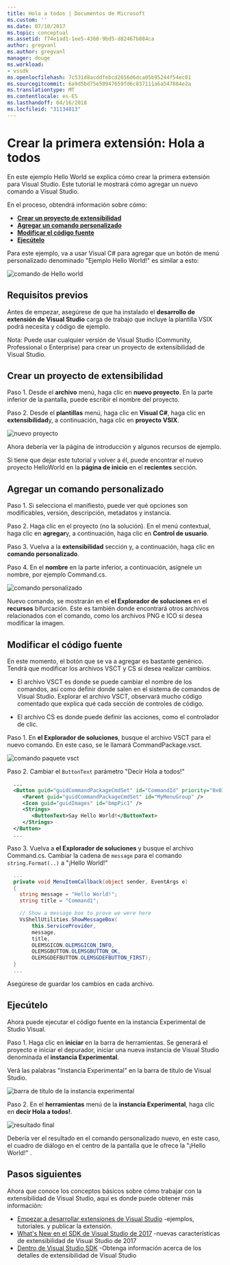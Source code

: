 ```yaml
---
title: Hola a todos | Documentos de Microsoft
ms.custom: ''
ms.date: 07/10/2017
ms.topic: conceptual
ms.assetid: f74e1ad1-1ee5-4360-9bd5-d82467b884ca
author: gregvanl
ms.author: gregvanl
manager: douge
ms.workload:
- vssdk
ms.openlocfilehash: 7c531d8acddfebcd2656d6dca05b95244f54ec01
ms.sourcegitcommit: 6a9d5bd75e50947659fd6c837111a6a547884e2a
ms.translationtype: MT
ms.contentlocale: es-ES
ms.lasthandoff: 04/16/2018
ms.locfileid: "31134813"
---
```

# <a name="creating-your-first-extension-hello-world"></a>Crear la primera extensión: Hola a todos

En este ejemplo Hello World se explica cómo crear la primera extensión para Visual Studio. Este tutorial le mostrará cómo agregar un nuevo comando a Visual Studio.

En el proceso, obtendrá información sobre cómo:

* **[Crear un proyecto de extensibilidad](#create-an-extensibility-project)**
* **[Agregar un comando personalizado](#add-a-custom-command)**
* **[Modificar el código fuente](#modify-the-source-code)**
* **[Ejecútelo](#run-it)**

Para este ejemplo, va a usar Visual C# para agregar que un botón de menú personalizado denominado "Ejemplo Hello World!" es similar a esto:

![comando de Hello world](media/hello-world-say-hello-world.png)

## <a name="prerequisites"></a>Requisitos previos

Antes de empezar, asegúrese de que ha instalado el **desarrollo de extensión de Visual Studio** carga de trabajo que incluye la plantilla VSIX podrá necesita y código de ejemplo.

Nota: Puede usar cualquier versión de Visual Studio (Community, Professional o Enterprise) para crear un proyecto de extensibilidad de Visual Studio.

## <a name="create-an-extensibility-project"></a>Crear un proyecto de extensibilidad

Paso 1. Desde el **archivo** menú, haga clic en **nuevo proyecto**. En la parte inferior de la pantalla, puede escribir el nombre del proyecto.

Paso 2. Desde el **plantillas** menú, haga clic en **Visual C#**, haga clic en **extensibilidad**y, a continuación, haga clic en **proyecto VSIX**.

![nuevo proyecto](media/hello-world-new-project.png)

Ahora debería ver la página de introducción y algunos recursos de ejemplo.

Si tiene que dejar este tutorial y volver a él, puede encontrar el nuevo proyecto HelloWorld en la **página de inicio** en el **recientes** sección.

## <a name="add-a-custom-command"></a>Agregar un comando personalizado

Paso 1. Si selecciona el manifiesto, puede ver qué opciones son modificables, versión, descripción, metadatos y instancia.

Paso 2. Haga clic en el proyecto (no la solución). En el menú contextual, haga clic en **agregar**y, a continuación, haga clic en **Control de usuario**.

Paso 3. Vuelva a la **extensibilidad** sección y, a continuación, haga clic en **comando personalizado**.

Paso 4. En el **nombre** en la parte inferior, a continuación, asígnele un nombre, por ejemplo Command.cs.

![comando personalizado](media/hello-world-custom-command.png)

Nuevo comando, se mostrarán en el **el Explorador de soluciones** en el **recursos** bifurcación. Este es también donde encontrará otros archivos relacionados con el comando, como los archivos PNG e ICO si desea modificar la imagen.

## <a name="modify-the-source-code"></a>Modificar el código fuente

En este momento, el botón que se va a agregar es bastante genérico. Tendrá que modificar los archivos VSCT y CS si desea realizar cambios.

* El archivo VSCT es donde se puede cambiar el nombre de los comandos, así como definir donde salen en el sistema de comandos de Visual Studio. Explorar el archivo VSCT, observará mucho código comentado que explica qué cada sección de controles de código.

* El archivo CS es donde puede definir las acciones, como el controlador de clic.

Paso 1. En **el Explorador de soluciones**, busque el archivo VSCT para el nuevo comando. En este caso, se le llamará CommandPackage.vsct.

![comando paquete vsct](media/hello-world-command-package-vsct.png)

Paso 2. Cambiar el `ButtonText` parámetro "Decir Hola a todos!"

```xml
  ...
  <Button guid="guidCommandPackageCmdSet" id="CommandId" priority="0x0100" type="Button">
     <Parent guid="guidCommandPackageCmdSet" id="MyMenuGroup" />
     <Icon guid="guidImages" id="bmpPic1" />
     <Strings>
        <ButtonText>Say Hello World!</ButtonText>
     </Strings>
  </Button>
  ...
```

Paso 3. Vuelva a **el Explorador de soluciones** y busque el archivo Command.cs. Cambiar la cadena de `message` para el comando `string.Format(..)` a "¡Hello World!"

```csharp
  ...
  private void MenuItemCallback(object sender, EventArgs e)
  {
    string message = "Hello World!";
    string title = "Command1";

    // Show a message box to prove we were here
    VsShellUtilities.ShowMessageBox(
        this.ServiceProvider,
        message,
        title,
        OLEMSGICON.OLEMSGICON_INFO,
        OLEMSGBUTTON.OLEMSGBUTTON_OK,
        OLEMSGDEFBUTTON.OLEMSGDEFBUTTON_FIRST);
  }
  ...
```

Asegúrese de guardar los cambios en cada archivo.

## <a name="run-it"></a>Ejecútelo

Ahora puede ejecutar el código fuente en la instancia Experimental de Studio Visual.

Paso 1. Haga clic en **iniciar** en la barra de herramientas. Se generará el proyecto e iniciar el depurador, iniciar una nueva instancia de Visual Studio denominada el **instancia Experimental**.

Verá las palabras "Instancia Experimental" en la barra de título de Visual Studio.

![barra de título de la instancia experimental](media/hello-world-exp-instance.png)

Paso 2. En el **herramientas** menú de la **instancia Experimental**, haga clic en **decir Hola a todos!**.

![resultado final](media/hello-world-final-result.png)

Debería ver el resultado en el comando personalizado nuevo, en este caso, el cuadro de diálogo en el centro de la pantalla que le ofrece la "¡Hello World!" .

## <a name="next-steps"></a>Pasos siguientes

Ahora que conoce los conceptos básicos sobre cómo trabajar con la extensibilidad de Visual Studio, aquí es donde puede obtener más información:

* [Empezar a desarrollar extensiones de Visual Studio](starting-to-develop-visual-studio-extensions.md) -ejemplos, tutoriales. y publicar la extensión.
* [What's New en el SDK de Visual Studio de 2017](what-s-new-in-the-visual-studio-2017-sdk.md) -nuevas características de extensibilidad de Visual Studio de 2017
* [Dentro de Visual Studio SDK](internals/inside-the-visual-studio-sdk.md) -Obtenga información acerca de los detalles de extensibilidad de Visual Studio